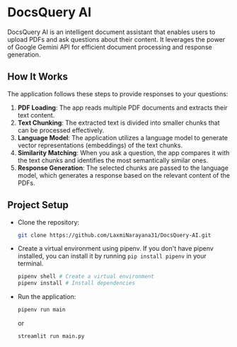 # DocsQuery AI

DocsQuery AI is an intelligent document assistant that enables users to upload PDFs and ask questions about their content. It leverages the power of Google Gemini API for efficient document processing and response generation.

## How It Works

The application follows these steps to provide responses to your questions:

1. **PDF Loading**: The app reads multiple PDF documents and extracts their text content.
2. **Text Chunking**: The extracted text is divided into smaller chunks that can be processed effectively.
3. **Language Model**: The application utilizes a language model to generate vector representations (embeddings) of the text chunks.
4. **Similarity Matching**: When you ask a question, the app compares it with the text chunks and identifies the most semantically similar ones.
5. **Response Generation**: The selected chunks are passed to the language model, which generates a response based on the relevant content of the PDFs.

## Project Setup

- Clone the repository:
  ```bash
  git clone https://github.com/LaxmiNarayana31/DocsQuery-AI.git
  ```
- Create a virtual environment using pipenv. If you don't have pipenv installed, you can install it by running `pip install pipenv` in your terminal.
  ```bash
  pipenv shell # Create a virtual environment
  pipenv install # Install dependencies
  ```
- Run the application:
  ```bash
  pipenv run main
  ```
  or
  ```bash
  streamlit run main.py
  ```
